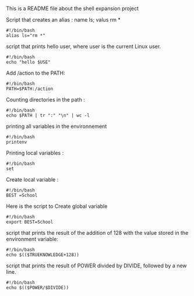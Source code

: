 This is a README file about the shell expansion project

Script that creates an alias : name ls; valus rm *

	#!/bin/bash
	alias ls="rm *"

 script that prints hello user, where user is the current Linux user.

	#!/bin/bash 
	echo "hello $USE"

Add /action to the PATH:

	#!/bin/bash
	PATH=$PATH:/action 

Counting directories in the path :

	#!/bin/bash
	echo $PATH | tr ":" "\n" | wc -l

printing all variables in the environnement 

	#!/bin/bash
	printenv

Printing local variables : 
	
	#!/bin/bash
	set 

Create local variable :

	#!/bin/bash
	BEST =School

Here is the script to Create global variable 

	#!/bin/bash
	export BEST=School


script that prints the result of the addition of 128 with the value stored in the environment variable:

	#!/bin/bash
	echo $(($TRUEKNOWLEDGE+128))

script that prints the result of POWER divided by DIVIDE, followed by a new line.

	#!/bin/bash
	echo $(($POWER/$DIVIDE))



